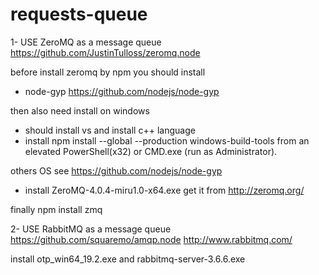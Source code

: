 # requests-queue

1- USE ZeroMQ as a message queue
https://github.com/JustinTulloss/zeromq.node

before install zeromq by npm you should install
- node-gyp
https://github.com/nodejs/node-gyp

then also need install
on windows 
- should install vs and install c++ language
- install npm install --global --production windows-build-tools from an elevated PowerShell(x32) or CMD.exe (run as Administrator).

others OS see https://github.com/nodejs/node-gyp

- install ZeroMQ-4.0.4-miru1.0-x64.exe
get it from http://zeromq.org/

finally npm install zmq

2- USE RabbitMQ as a message queue
https://github.com/squaremo/amqp.node
http://www.rabbitmq.com/

install otp_win64_19.2.exe and rabbitmq-server-3.6.6.exe